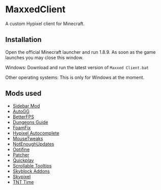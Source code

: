 
# MaxxedClient

A custom Hypixel client for Minecraft.



## Installation

Open the official Minecraft launcher and run 1.8.9. As soon as the game launches you may close this window.

Windows: Download and run the latest version of `Maxxed Client.bat`

Other operating systems: This is only for Windows at the moment.
## Mods used

 - [Sidebar Mod](https://github.com/Alexdoru/SidebarMod)
 - [AutoGG](https://2pi.pw/mods/autogg)
 - [BetterFPS](https://www.curseforge.com/minecraft/mc-mods/betterfps)
 - [Dungeons Guide](https://github.com/Dungeons-Guide/Skyblock-Dungeons-Guide)
 - [FoamFix](https://www.curseforge.com/minecraft/mc-mods/foamfix-optimization-mod)
 - [Hypixel Autocomplete](https://sk1er.club/mods/hypixel_auto_complete)
 - [MouseTweaks](https://www.curseforge.com/minecraft/mc-mods/mouse-tweaks)
 - [NotEnoughUpdates](https://github.com/Moulberry/NotEnoughUpdates)
 - [Optifine](https://optifine.net/downloads)
 - [Patcher](https://sk1er.club/mods/patcher)
 - [Quickplay](https://github.com/QuickplayMod/quickplay)
 - [Scrollable Tooltips](https://sk1er.club/mods/text_overflow_scroll)
 - [Skyblock Addons](https://biscuit.codes/mods/skyblockaddons/)
 - [Skypixel](https://github.com/prplz/Skypixel)
 - [TNT Time](https://sk1er.club/mods/tnttime)

